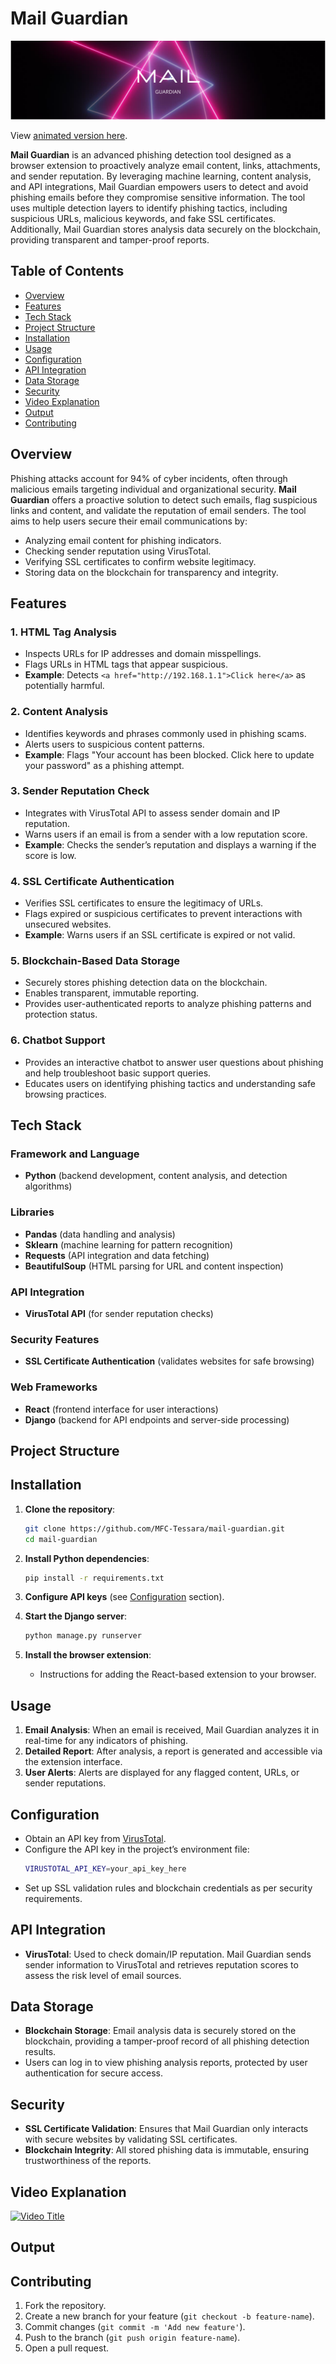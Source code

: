 
# Mail Guardian


![Static SVG Preview](./assets/MAIL.gif)

View [animated version here](./assets/MAIL.gif).


**Mail Guardian** is an advanced phishing detection tool designed as a browser extension to proactively analyze email content, links, attachments, and sender reputation. By leveraging machine learning, content analysis, and API integrations, Mail Guardian empowers users to detect and avoid phishing emails before they compromise sensitive information. The tool uses multiple detection layers to identify phishing tactics, including suspicious URLs, malicious keywords, and fake SSL certificates. Additionally, Mail Guardian stores analysis data securely on the blockchain, providing transparent and tamper-proof reports.

## Table of Contents

- [Overview](#overview)
- [Features](#features)
- [Tech Stack](#tech-stack)
- [Project Structure](#project-structure)
- [Installation](#installation)
- [Usage](#usage)
- [Configuration](#configuration)
- [API Integration](#api-integration)
- [Data Storage](#data-storage)
- [Security](#security)
- [Video Explanation](#video-explanation)
- [Output](#output)
- [Contributing](#contributing)


## Overview

Phishing attacks account for 94% of cyber incidents, often through malicious emails targeting individual and organizational security. **Mail Guardian** offers a proactive solution to detect such emails, flag suspicious links and content, and validate the reputation of email senders. The tool aims to help users secure their email communications by:
- Analyzing email content for phishing indicators.
- Checking sender reputation using VirusTotal.
- Verifying SSL certificates to confirm website legitimacy.
- Storing data on the blockchain for transparency and integrity.

## Features

### 1. HTML Tag Analysis
- Inspects URLs for IP addresses and domain misspellings.
- Flags URLs in HTML tags that appear suspicious.
- **Example**: Detects `<a href="http://192.168.1.1">Click here</a>` as potentially harmful.

### 2. Content Analysis
- Identifies keywords and phrases commonly used in phishing scams.
- Alerts users to suspicious content patterns.
- **Example**: Flags "Your account has been blocked. Click here to update your password" as a phishing attempt.

### 3. Sender Reputation Check
- Integrates with VirusTotal API to assess sender domain and IP reputation.
- Warns users if an email is from a sender with a low reputation score.
- **Example**: Checks the sender’s reputation and displays a warning if the score is low.

### 4. SSL Certificate Authentication
- Verifies SSL certificates to ensure the legitimacy of URLs.
- Flags expired or suspicious certificates to prevent interactions with unsecured websites.
- **Example**: Warns users if an SSL certificate is expired or not valid.

### 5. Blockchain-Based Data Storage
- Securely stores phishing detection data on the blockchain.
- Enables transparent, immutable reporting.
- Provides user-authenticated reports to analyze phishing patterns and protection status.

### 6. Chatbot Support
- Provides an interactive chatbot to answer user questions about phishing and help troubleshoot basic support queries.
- Educates users on identifying phishing tactics and understanding safe browsing practices.

## Tech Stack

### Framework and Language
- **Python** (backend development, content analysis, and detection algorithms)

### Libraries
- **Pandas** (data handling and analysis)
- **Sklearn** (machine learning for pattern recognition)
- **Requests** (API integration and data fetching)
- **BeautifulSoup** (HTML parsing for URL and content inspection)

### API Integration
- **VirusTotal API** (for sender reputation checks)

### Security Features
- **SSL Certificate Authentication** (validates websites for safe browsing)

### Web Frameworks
- **React** (frontend interface for user interactions)
- **Django** (backend for API endpoints and server-side processing)

## Project Structure


## Installation

1. **Clone the repository**:
   ```bash
   git clone https://github.com/MFC-Tessara/mail-guardian.git
   cd mail-guardian
   ```

2. **Install Python dependencies**:
   ```bash
   pip install -r requirements.txt
   ```

3. **Configure API keys** (see [Configuration](#configuration) section).

4. **Start the Django server**:
   ```bash
   python manage.py runserver
   ```

5. **Install the browser extension**:
   - Instructions for adding the React-based extension to your browser.

## Usage

1. **Email Analysis**: When an email is received, Mail Guardian analyzes it in real-time for any indicators of phishing.
2. **Detailed Report**: After analysis, a report is generated and accessible via the extension interface.
3. **User Alerts**: Alerts are displayed for any flagged content, URLs, or sender reputations.

## Configuration

- Obtain an API key from [VirusTotal](https://www.virustotal.com/).
- Configure the API key in the project’s environment file:
   ```bash
   VIRUSTOTAL_API_KEY=your_api_key_here
   ```
- Set up SSL validation rules and blockchain credentials as per security requirements.

## API Integration

- **VirusTotal**: Used to check domain/IP reputation. Mail Guardian sends sender information to VirusTotal and retrieves reputation scores to assess the risk level of email sources.

## Data Storage

- **Blockchain Storage**: Email analysis data is securely stored on the blockchain, providing a tamper-proof record of all phishing detection results.
- Users can log in to view phishing analysis reports, protected by user authentication for secure access.

## Security

- **SSL Certificate Validation**: Ensures that Mail Guardian only interacts with secure websites by validating SSL certificates.
- **Blockchain Integrity**: All stored phishing data is immutable, ensuring trustworthiness of the reports.

## Video Explanation
[![Video Title](https://img.youtube.com/vi/<Dm18O416UV0>/0.jpg)](https://www.youtube.com/watch?v=Dm18O416UV0)

## Output

## Contributing

1. Fork the repository.
2. Create a new branch for your feature (`git checkout -b feature-name`).
3. Commit changes (`git commit -m 'Add new feature'`).
4. Push to the branch (`git push origin feature-name`).
5. Open a pull request.


